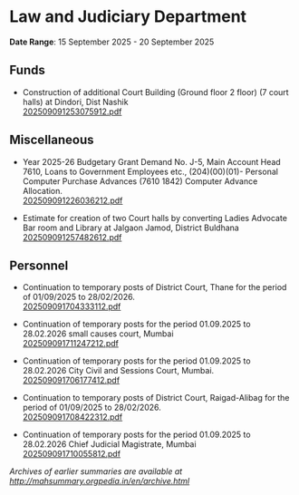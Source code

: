 # Law and Judiciary Department

**Date Range**: 15 September 2025 - 20 September 2025


## Funds
- Construction of additional Court Building (Ground floor 2 floor) (7 court halls) at Dindori, Dist  Nashik\
  [202509091253075912.pdf](https://gr.maharashtra.gov.in/Site/Upload/Government%20Resolutions/English/202509091253075912.pdf)

## Miscellaneous
- Year 2025-26 Budgetary Grant Demand No. J-5, Main Account Head 7610, Loans to Government Employees etc., (204)(00)(01)- Personal Computer Purchase Advances (7610 1842) Computer Advance Allocation.\
  [202509091226036212.pdf](https://gr.maharashtra.gov.in/Site/Upload/Government%20Resolutions/English/202509091226036212.pdf)

- Estimate for creation of two Court halls by converting Ladies Advocate Bar room and Library at Jalgaon Jamod, District Buldhana\
  [202509091257482612.pdf](https://gr.maharashtra.gov.in/Site/Upload/Government%20Resolutions/English/202509091257482612.pdf)

## Personnel
- Continuation to temporary posts of District Court, Thane for the period of 01/09/2025 to 28/02/2026.\
  [202509091704333112.pdf](https://gr.maharashtra.gov.in/Site/Upload/Government%20Resolutions/English/202509091704333112.pdf)

- Continuation of temporary posts for the period 01.09.2025 to 28.02.2026 small causes court, Mumbai\
  [202509091711247212.pdf](https://gr.maharashtra.gov.in/Site/Upload/Government%20Resolutions/English/202509091711247212.pdf)

- Continuation of temporary posts for the period 01.09.2025 to 28.02.2026 City Civil and Sessions Court, Mumbai.\
  [202509091706177412.pdf](https://gr.maharashtra.gov.in/Site/Upload/Government%20Resolutions/English/202509091706177412.pdf)

- Continuation to temporary posts of District Court, Raigad-Alibag for the period of 01/09/2025 to 28/02/2026.\
  [202509091708422312.pdf](https://gr.maharashtra.gov.in/Site/Upload/Government%20Resolutions/English/202509091708422312.pdf)

- Continuation of temporary posts for the period 01.09.2025 to 28.02.2026 Chief Judicial Magistrate, Mumbai\
  [202509091710055812.pdf](https://gr.maharashtra.gov.in/Site/Upload/Government%20Resolutions/English/202509091710055812.pdf)


*Archives of earlier summaries are available at http://mahsummary.orgpedia.in/en/archive.html*